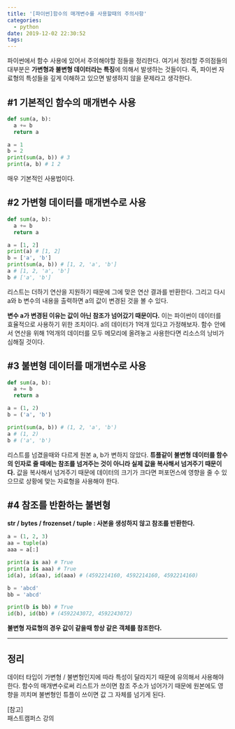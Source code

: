 ```yaml
---
title: '[파이썬]함수의 매개변수를 사용할때의 주의사항'
categories:
  - python
date: 2019-12-02 22:30:52
tags:
---
```


파이썬에서 함수 사용에 있어서 주의해야할 점들을 정리한다. 여기서 정리할 주의점들의 대부분은 **가변형과 불변형 데이터라는 특징**에 의해서 발생하는 것들이다. 즉, 파이썬 자료형의 특성들을 깊게 이해하고 있으면 발생하지 않을 문제라고 생각한다.

## #1 기본적인 함수의 매개변수 사용

```python
def sum(a, b):
  a += b
  return a

a = 1
b = 2
print(sum(a, b)) # 3
print(a, b) # 1 2
```

매우 기본적인 사용법이다.

## #2 가변형 데이터를 매개변수로 사용

```python
def sum(a, b):
  a += b
  return a

a = [1, 2]
print(a) # [1, 2]
b = ['a', 'b']
print(sum(a, b)) # [1, 2, 'a', 'b']
a # [1, 2, 'a', 'b']
b # ['a', 'b']
```

리스트는 더하기 연산을 지원하기 때문에 그에 맞은 연산 결과를 반환한다. 그리고 다시 a와 b 변수의 내용을 출력하면 a의 값이 변경된 것을 볼 수 있다.

**변수 a가 변경된 이유는 값이 아닌 참조가 넘어갔기 때문이다.** 이는 파이썬이 데이터를 효율적으로 사용하기 위한 조치이다. a의 데이터가 1억개 있다고 가정해보자. 함수 안에서 연산을 위해 1억개의 데이터를 모두 메모리에 올려놓고 사용한다면 리소스의 낭비가 심해질 것이다.

## #3 불변형 데이터를 매개변수로 사용

```python
def sum(a, b):
  a += b
  return a

a = (1, 2)
b = ('a', 'b')

print(sum(a, b)) # (1, 2, 'a', 'b')
a # (1, 2)
b # ('a', 'b')
```

리스트를 넘겼을때와 다르게 원본 a, b가 변하지 않았다. **튜플같이 불변형 데이터를 함수의 인자로 줄 때에는 참조를 넘겨주는 것이 아니라 실제 값을 복사해서 넘겨주기 때문이다.** 값을 복사해서 넘겨주기 때문에 데이터의 크기가 크다면 퍼포먼스에 영향을 줄 수 있으므로 상황에 맞는 자료형을 사용해야 한다.

## #4 참조를 반환하는 불변형

**str / bytes / frozenset / tuple : 사본을 생성하지 않고 참조를 반환한다.**

```python
a = (1, 2, 3)
aa = tuple(a)
aaa = a[:]

print(a is aa) # True
print(a is aaa) # True
id(a), id(aa), id(aaa) # (4592214160, 4592214160, 4592214160)

b = 'abcd'
bb = 'abcd'

print(b is bb) # True
id(b), id(bb) # (4592243072, 4592243072)
```

**불변형 자료형의 경우 값이 같을때 항상 같은 객체를 참조한다.**

---

## 정리

데이터 타입이 가변형 / 불변형인지에 따라 특성이 달라지기 때문에 유의해서 사용해야한다. 함수의 매개변수로써 리스트가 쓰이면 참조 주소가 넘어가기 때문에 원본에도 영향을 끼치며 불변형인 튜플이 쓰이면 값 그 자체를 넘기게 된다.

[참고]  
패스트캠퍼스 강의
